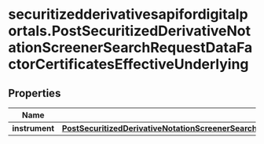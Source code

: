 # securitizedderivativesapifordigitalportals.PostSecuritizedDerivativeNotationScreenerSearchRequestDataFactorCertificatesEffectiveUnderlying

## Properties

Name | Type | Description | Notes
------------ | ------------- | ------------- | -------------
**instrument** | [**PostSecuritizedDerivativeNotationScreenerSearchRequestDataFactorCertificatesEffectiveUnderlyingInstrument**](PostSecuritizedDerivativeNotationScreenerSearchRequestDataFactorCertificatesEffectiveUnderlyingInstrument.md) |  | [optional] 


